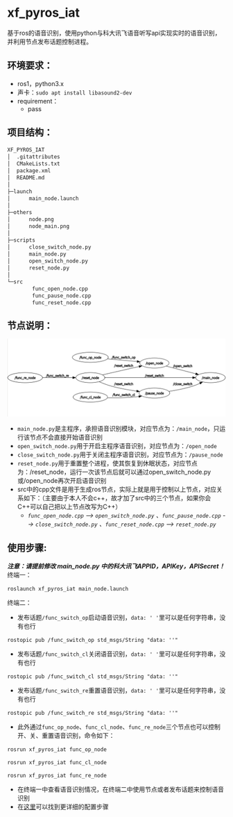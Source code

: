 # xf_pyros_iat
基于ros的语音识别，使用python与科大讯飞语音听写api实现实时的语音识别，并利用节点发布话题控制进程。  
## 环境要求：  
* ros1，python3.x  
* 声卡：```sudo apt install libasound2-dev```
* requirement：  
    * pass
## 项目结构：
```
XF_PYROS_IAT
│  .gitattributes
│  CMakeLists.txt
│  package.xml
│  README.md
│
├─launch
│      main_node.launch
│
├─others
│      node.png
│      node_main.png
│
├─scripts
│      close_switch_node.py
│      main_node.py
│      open_switch_node.py
│      reset_node.py
│
└─src
        func_open_node.cpp
        func_pause_node.cpp
        func_reset_node.cpp
```
## 节点说明：  
![节点图](others/node.png "节点图")
* `main_node.py`是主程序，承担语音识别模块，对应节点为：`/main_node`，只运行该节点不会直接开始语音识别  
* `open_switch_node.py`用于开启主程序语音识别，对应节点为：`/open_node`  
* `close_switch_node.py`用于关闭主程序语音识别，对应节点为：`/pause_node`  
* `reset_node.py`用于重置整个进程，使其恢复到休眠状态，对应节点为：/reset_node，运行一次该节点后就可以通过open_switch_node.py或/open_node再次开启语音识别
* src中的cpp文件是用于生成ros节点，实际上就是用于控制以上节点，对应关系如下：（主要由于本人不会c++，故才加了src中的三个节点，如果你会C++可以自己把以上节点改写为C++）
  * _`func_open_node.cpp` --> `open_switch_node.py` 、`func_pause_node.cpp` --> `close_switch_node.py` 、`func_reset_node.cpp` --> `reset_node.py`_
## 使用步骤:  
***注意：请提前修改 main_node.py 中的科大讯飞APPID，APIKey，APISecret！***  
终端一：   
```
roslaunch xf_pyros_iat main_node.launch
```
终端二：  
* 发布话题`/func_switch_op`启动语音识别，`data: ' '`里可以是任何字符串，没有也行  
```
rostopic pub /func_switch_op std_msgs/String "data: ''" 
```
* 发布话题`/func_switch_cl`关闭语音识别，`data: ' '`里可以是任何字符串，没有也行  
```
rostopic pub /func_switch_cl std_msgs/String "data: ''" 
```
* 发布话题`/func_switch_re`重置语音识别，`data: ' '`里可以是任何字符串，没有也行  
```
rostopic pub /func_switch_re std_msgs/String "data: ''" 
```
* 此外通过`func_op_node`、`func_cl_node`、`func_re_node`三个节点也可以控制开、关、重置语音识别，命令如下：  
```
rosrun xf_pyros_iat func_op_node
```
```
rosrun xf_pyros_iat func_cl_node
```
```
rosrun xf_pyros_iat func_re_node
```
* 在终端一中查看语音识别情况，在终端二中使用节点或者发布话题来控制语音识别  
* 在[这里](https://github.com/Picaun/pyros_voice_identify "Picaun/pyros_voice_identify")可以找到更详细的配置步骤
